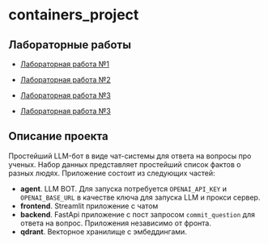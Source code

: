 # containers_project

## Лабораторные работы

- [Лабораторная работа №1](https://github.com/EgorBodrov/containers_practice_itmo/tree/lab1)

- [Лабораторная работа №2](https://github.com/EgorBodrov/containers_practice_itmo/tree/lab2)

- [Лабораторная работа №3](https://github.com/EgorBodrov/containers_practice_itmo/tree/lab3)

- [Лабораторная работа №3](https://github.com/EgorBodrov/containers_practice_itmo/tree/lab4)

## Описание проекта

Простейший LLM-бот в виде чат-системы для ответа на вопросы про ученых.
Набор данных представляет простейший список фактов о разных людях.
Приложение состоит из следующих частей:
- **agent**. LLM BOT. Для запуска потребуется `OPENAI_API_KEY` и `OPENAI_BASE_URL` в качестве ключа для запуска LLM и прокси сервер.
- **frontend**. Streamlit приложение с чатом
- **backend**. FastApi приложение с пост запросом `commit_question` для ответа на вопрос. Приложения независимо от фронта.
- **qdrant**. Векторное хранилище с эмбеддингами.
